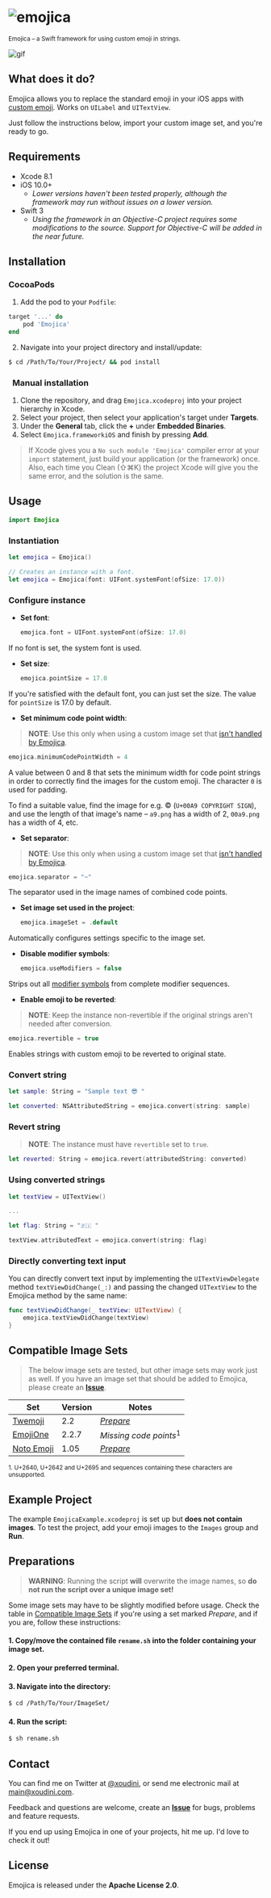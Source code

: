![emojica](https://raw.githubusercontent.com/xoudini/emojica/images/emojica.png)
=====

<sup>
Emojica – a Swift framework for using custom emoji in strings.
</sup>

![gif](https://raw.githubusercontent.com/xoudini/emojica/images/demo.gif)

## What does it do?

Emojica allows you to replace the standard emoji in your iOS apps with [custom emoji](#compatible-image-sets).
Works on `UILabel` and `UITextView`.

Just follow the instructions below, import your custom image set, and you're ready to go.



## Requirements

+ Xcode 8.1
+ iOS 10.0+
   * _Lower versions haven't been tested properly, although the framework may run without issues on a lower version._
+ Swift 3
   * _Using the framework in an Objective-C project requires some modifications to the source. 
   Support for Objective-C will be added in the near future._



## Installation

### CocoaPods

1. Add the pod to your `Podfile`:

 ```ruby
 target '...' do
     pod 'Emojica'
 end
 ```
2. Navigate into your project directory and install/update:

 ```sh
 $ cd /Path/To/Your/Project/ && pod install
 ```
 
###   Manual installation

1. Clone the repository, and drag `Emojica.xcodeproj` into your project hierarchy in Xcode.
2. Select your project, then select your application's target under __Targets__.
3. Under the __General__ tab, click the __+__ under __Embedded Binaries__.
4. Select `Emojica.frameworkiOS` and finish by pressing __Add__.

 > If Xcode gives you a `No such module 'Emojica'` compiler error at your `import` statement, just 
 build your application (or the framework) once. Also, each time you Clean (⇧⌘K) the project Xcode 
 will give you the same error, and the solution is the same.



## Usage

```swift
import Emojica
```

### Instantiation

```swift
let emojica = Emojica()

// Creates an instance with a font.
let emojica = Emojica(font: UIFont.systemFont(ofSize: 17.0))
```

### Configure instance

* __Set font__:

   ```swift
   emojica.font = UIFont.systemFont(ofSize: 17.0)
   ```

 If no font is set, the system font is used.
   

* __Set size__:

   ```swift
   emojica.pointSize = 17.0
   ```
   
 If you're satisfied with the default font, you can just set the size.
 The value for `pointSize` is 17.0 by default.
   
   
* __Set minimum code point width__:

 > __NOTE__: Use this only when using a custom image set that [isn't handled by Emojica](#compatible-image-sets).

   ```swift
   emojica.minimumCodePointWidth = 4
   ```
   
 A value between 0 and 8 that sets the minimum width for code point strings in order to correctly
 find the images for the custom emoji. The character `0` is used for padding.

 To find a suitable value, find the image for e.g. © (`U+00A9 COPYRIGHT SIGN`), and use the length
 of that image's name – `a9.png` has a width of 2, `00a9.png` has a width of 4, etc.
 
 
* __Set separator__:

 > __NOTE__: Use this only when using a custom image set that [isn't handled by Emojica](#compatible-image-sets).
 
 ```swift
 emojica.separator = "~"
 ```
   
 The separator used in the image names of combined code points.
 
 
* __Set image set used in the project__:

   ```swift     
   emojica.imageSet = .default
   ```
   
 Automatically configures settings specific to the image set.
   
   
* __Disable modifier symbols__:

   ```swift
   emojica.useModifiers = false
   ```
   
 Strips out all [modifier symbols](http://unicode.org/reports/tr51/#Emoji_Modifiers_Table) from
 complete modifier sequences.
   
   
* __Enable emoji to be reverted__:

 > __NOTE__: Keep the instance non-revertible if the original strings aren't needed after conversion.

   ```swift
   emojica.revertible = true
   ```
   
 Enables strings with custom emoji to be reverted to original state.
   
   
### Convert string

```swift
let sample: String = "Sample text 😎 "

let converted: NSAttributedString = emojica.convert(string: sample)
```

### Revert string

> __NOTE__: The instance must have `revertible` set to `true`.

```swift
let reverted: String = emojica.revert(attributedString: converted)
```

### Using converted strings

```swift
let textView = UITextView()

...

let flag: String = "🇫🇮 "

textView.attributedText = emojica.convert(string: flag)
```

### Directly converting text input

You can directly convert text input by implementing the `UITextViewDelegate` method `textViewDidChange(_:)`
and passing the changed `UITextView` to the Emojica method by the same name:

```swift
func textViewDidChange(_ textView: UITextView) {
    emojica.textViewDidChange(textView)
}
```



## Compatible Image Sets

> The below image sets are tested, but other image sets may work just as well. If you have an image set that
should be added to Emojica, please create an [__Issue__](https://github.com/xoudini/emojica/issues).

| Set           | Version   | Notes                               |
| ------------- | --------- | ----------------------------------- |
| [Twemoji]     | 2.2       | _[Prepare](#preparations)_          |
| [EmojiOne]    | 2.2.7     | _Missing code points_<sup>1</sup>   |
| [Noto Emoji]  | 1.05      | _[Prepare](#preparations)_          |

[Twemoji]: https://github.com/twitter/twemoji
[EmojiOne]: https://github.com/Ranks/emojione
[Noto Emoji]: https://github.com/googlei18n/noto-emoji

<sup>
1. U+2640, U+2642 and U+2695 and sequences containing these characters are unsupported.
</sup>



## Example Project

The example `EmojicaExample.xcodeproj` is set up but __does not contain images__. To test the project,
add your emoji images to the `Images` group and __Run__.



## Preparations

> __WARNING__: Running the script __will__ overwrite the image names, so __do not run the script over a unique image set!__


Some image sets may have to be slightly modified before usage. Check the table in 
[Compatible Image Sets](#compatible-image-sets) if you're using a set marked _Prepare_, and if you are,
follow these instructions:

#### 1. Copy/move the contained file `rename.sh` into the folder containing your image set.
#### 2. Open your preferred terminal.
#### 3. Navigate into the directory:
```sh
$ cd /Path/To/Your/ImageSet/
```
#### 4. Run the script:
```sh
$ sh rename.sh
```



## Contact

You can find me on Twitter at [@xoudini](https://twitter.com/xoudini), 
or send me electronic mail at [main@xoudini.com](mailto:main@xoudini.com).

Feedback and questions are welcome, create an [__Issue__](https://github.com/xoudini/emojica/issues)
for bugs, problems and feature requests.

If you end up using Emojica in one of your projects, hit me up. I'd love to check it out!



## License

Emojica is released under the **Apache License 2.0**.
